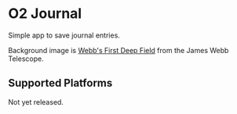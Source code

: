 # O2 Journal

Simple app to save journal entries.

Background image is [Webb's First Deep Field](https://webbtelescope.org/news/first-images/gallery) from the James Webb Telescope.

## Supported Platforms

Not yet released.
